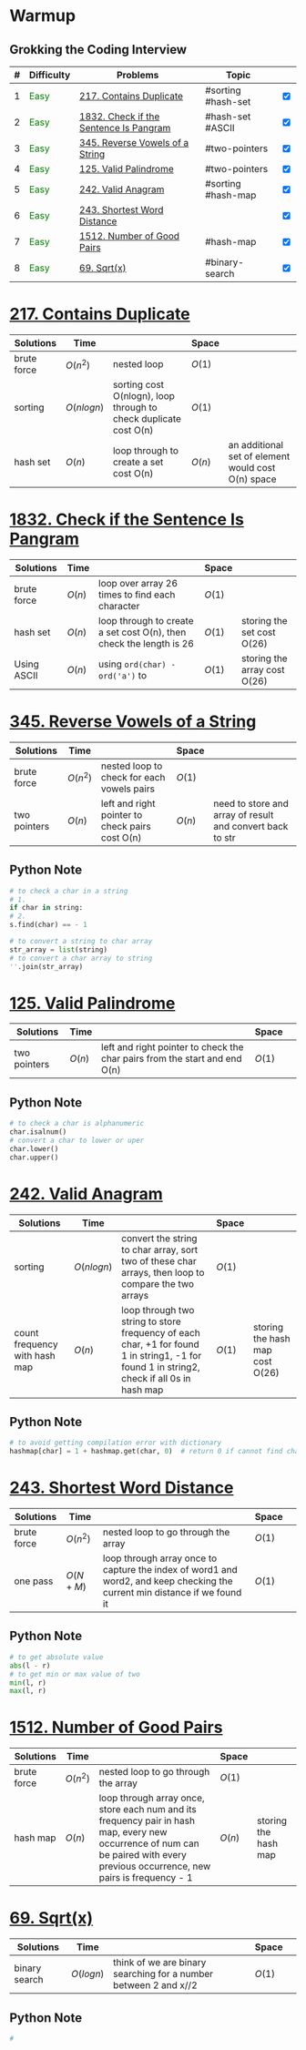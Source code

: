 # Warmup
## Grokking the Coding Interview

| #   | Difficulty                              | Problems                                                                                                  | Topic              |                                 |
| --- | --------------------------------------- | --------------------------------------------------------------------------------------------------------- | ------------------ | ------------------------------- |
| 1   | <span style="color: green;">Easy</span> | [217. Contains Duplicate](https://leetcode.com/problems/contains-duplicate/)                              | #sorting #hash-set | <input type="checkbox" checked> |
| 2   | <span style="color: green;">Easy</span> | [1832. Check if the Sentence Is Pangram](https://leetcode.com/problems/check-if-the-sentence-is-pangram/) | #hash-set #ASCII   | <input type="checkbox" checked> |
| 3   | <span style="color: green;">Easy</span> | [345. Reverse Vowels of a String](https://leetcode.com/problems/reverse-vowels-of-a-string/)              | #two-pointers      | <input type="checkbox" checked> |
| 4   | <span style="color: green;">Easy</span> | [125. Valid Palindrome](https://leetcode.com/problems/valid-palindrome/)                                  | #two-pointers      | <input type="checkbox" checked> |
| 5   | <span style="color: green;">Easy</span> | [242. Valid Anagram](https://leetcode.com/problems/valid-anagram/)                                        | #sorting #hash-map | <input type="checkbox" checked> |
| 6   | <span style="color: green;">Easy</span> | [243. Shortest Word Distance](https://leetcode.com/problems/shortest-word-distance/)                      |                    | <input type="checkbox" checked> |
| 7   | <span style="color: green;">Easy</span> | [1512. Number of Good Pairs](https://leetcode.com/problems/number-of-good-pairs/)                         | #hash-map          | <input type="checkbox" checked> |
| 8   | <span style="color: green;">Easy</span> | [69. Sqrt(x)](https://leetcode.com/problems/sqrtx/)                                                       | #binary-search     | <input type="checkbox" checked> |

# [217. Contains Duplicate](https://leetcode.com/problems/contains-duplicate/)

| Solutions   | Time       |                                                                  | Space  |                                                    |
| ----------- | ---------- | ---------------------------------------------------------------- | ------ | -------------------------------------------------- |
| brute force | $O(n^2)$   | nested loop                                                      | $O(1)$ |                                                    |
| sorting     | $O(nlogn)$ | sorting cost O(nlogn), loop through to check duplicate cost O(n) | $O(1)$ |                                                    |
| hash set    | $O(n)$     | loop through to create a set cost O(n)                           | $O(n)$ | an additional set of element would cost O(n) space |
# [1832. Check if the Sentence Is Pangram](https://leetcode.com/problems/check-if-the-sentence-is-pangram/)

| Solutions   | Time   |                                                                     | Space  |                              |
| ----------- | ------ | ------------------------------------------------------------------- | ------ | ---------------------------- |
| brute force | $O(n)$ | loop over array 26 times to find each character                     | $O(1)$ |                              |
| hash set    | $O(n)$ | loop through to create a set cost O(n), then check the length is 26 | $O(1)$ | storing the set cost O(26)   |
| Using ASCII | $O(n)$ | using `ord(char) - ord('a')` to                                     | $O(1)$ | storing the array cost O(26) |
# [345. Reverse Vowels of a String](https://leetcode.com/problems/reverse-vowels-of-a-string/)

| Solutions    | Time     |                                                 | Space  |                                                           |
| ------------ | -------- | ----------------------------------------------- | ------ | --------------------------------------------------------- |
| brute force  | $O(n^2)$ | nested loop to check for each vowels pairs      | $O(1)$ |                                                           |
| two pointers | $O(n)$   | left and right pointer to check pairs cost O(n) | $O(n)$ | need to store and array of result and convert back to str |

## Python Note
```python
# to check a char in a string
# 1. 
if char in string:
# 2. 
s.find(char) == - 1

# to convert a string to char array
str_array = list(string)
# to convert a char array to string
''.join(str_array)
```

# [125. Valid Palindrome](https://leetcode.com/problems/valid-palindrome/)

| Solutions    | Time   |                                                                            | Space  |     |
| ------------ | ------ | -------------------------------------------------------------------------- | ------ | --- |
| two pointers | $O(n)$ | left and right pointer to check the char pairs from the start and end O(n) | $O(1)$ |     |
## Python Note
```python
# to check a char is alphanumeric
char.isalnum()
# convert a char to lower or uper
char.lower()
char.upper()
```

# [242. Valid Anagram](https://leetcode.com/problems/valid-anagram/)

| Solutions                     | Time       |                                                                                                                                              | Space  |                                 |
| ----------------------------- | ---------- | -------------------------------------------------------------------------------------------------------------------------------------------- | ------ | ------------------------------- |
| sorting                       | $O(nlogn)$ | convert the string to char array, sort two of these char arrays, then loop to compare the two arrays                                         | $O(1)$ |                                 |
| count frequency with hash map | $O(n)$     | loop through two string to store frequency of each char,   +1 for found 1 in string1, -1 for found 1 in string2, check if all 0s in hash map | $O(1)$ | storing the hash map cost O(26) |
## Python Note
```python
# to avoid getting compilation error with dictionary
hashmap[char] = 1 + hashmap.get(char, 0)  # return 0 if cannot find char
```

# [243. Shortest Word Distance](https://leetcode.com/problems/shortest-word-distance/)

| Solutions   | Time       |                                                                                                                            | Space  |     |
| ----------- | ---------- | -------------------------------------------------------------------------------------------------------------------------- | ------ | --- |
| brute force | $O(n^2)$   | nested loop to go through the array                                                                                        | $O(1)$ |     |
| one pass    | $O(N + M)$ | loop through array once to capture the index of word1 and word2, and keep checking the current min distance if we found it | $O(1)$ |     |
## Python Note
```python
# to get absolute value
abs(l - r)
# to get min or max value of two
min(l, r)
max(l, r)
```

# [1512. Number of Good Pairs](https://leetcode.com/problems/number-of-good-pairs/)

| Solutions   | Time     |                                                                                                                                                                                  | Space  |                      |
| ----------- | -------- | -------------------------------------------------------------------------------------------------------------------------------------------------------------------------------- | ------ | -------------------- |
| brute force | $O(n^2)$ | nested loop to go through the array                                                                                                                                              | $O(1)$ |                      |
| hash map    | $O(n)$   | loop through array once, store each num and its frequency pair in hash map, every new occurrence of num can be paired with every previous occurrence, new pairs is frequency - 1 | $O(n)$ | storing the hash map |
# [69. Sqrt(x)](https://leetcode.com/problems/sqrtx/)

| Solutions     | Time      |                                                                  | Space  |     |
| ------------- | --------- | ---------------------------------------------------------------- | ------ | --- |
| binary search | $O(logn)$ | think of we are binary searching for a number between 2 and x//2 | $O(1)$ |     |

## Python Note
```python
# 
```

